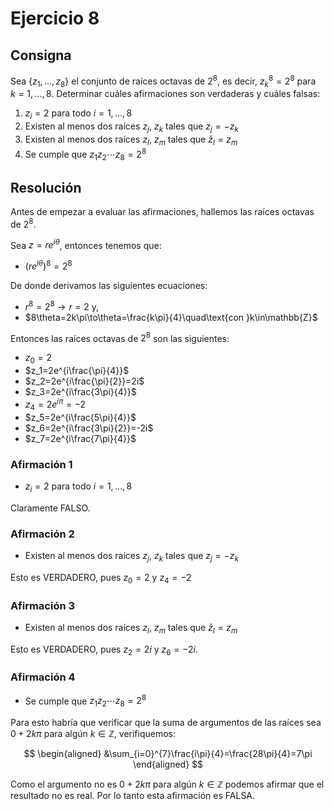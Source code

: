 # Ejercicio 8

## Consigna

Sea $\{z_1, \dots, z_8\}$ el conjunto de raíces octavas de $2^8$, es decir, $z_k^8 = 2^8$ para $k = 1,\dots,8$. Determinar cuáles afirmaciones son verdaderas y cuáles falsas:

1. $z_i = 2$ para todo $i = 1,\dots,8$  
2. Existen al menos dos raíces $z_j,\ z_k$ tales que $z_j = -z_k$  
3. Existen al menos dos raíces $z_l,\ z_m$ tales que $\bar{z}_l = z_m$  
4. Se cumple que $z_1 z_2 \cdots z_8 = 2^8$

## Resolución

Antes de empezar a evaluar las afirmaciones, hallemos las raíces octavas de $2^8$.

Sea $z=re^{i\theta}$, entonces tenemos que:

- $(re^{i\theta})^8 = 2^8$

De donde derivamos las siguientes ecuaciones:

- $r^8=2^8\to r=2$ y,
- $8\theta=2k\pi\to\theta=\frac{k\pi}{4}\quad\text{con }k\in\mathbb{Z}$

Entonces las raíces octavas de $2^8$ son las siguientes:

- $z_0=2$
- $z_1=2e^{i\frac{\pi}{4}}$
- $z_2=2e^{i\frac{\pi}{2}}=2i$
- $z_3=2e^{i\frac{3\pi}{4}}$
- $z_4=2e^{i\pi}=-2$
- $z_5=2e^{i\frac{5\pi}{4}}$
- $z_6=2e^{i\frac{3\pi}{2}}=-2i$
- $z_7=2e^{i\frac{7\pi}{4}}$

### Afirmación 1

- $z_i = 2$ para todo $i = 1,\dots,8$ 

Claramente FALSO.

### Afirmación 2

- Existen al menos dos raíces $z_j,\ z_k$ tales que $z_j = -z_k$

Esto es VERDADERO, pues $z_0=2$ y $z_4=-2$

### Afirmación 3

- Existen al menos dos raíces $z_l,\ z_m$ tales que $\bar{z}_l = z_m$

Esto es VERDADERO, pues $z_2=2i$ y $z_6=-2i$.

### Afirmación 4

- Se cumple que $z_1 z_2 \cdots z_8 = 2^8$

Para esto habría que verificar que la suma de argumentos de las raíces sea $0+2k\pi$ para algún $k\in\mathbb{Z}$, verifiquemos:

$$
\begin{aligned}
&\sum_{i=0}^{7}\frac{i\pi}{4}=\frac{28\pi}{4}=7\pi
\end{aligned}
$$

Como el argumento no es $0+2k\pi$ para algún $k\in\mathbb{Z}$ podemos afirmar que el resultado no es real. Por lo tanto esta afirmación es FALSA.